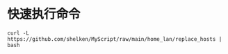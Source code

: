 # 快速执行命令

```shell
curl -L https://github.com/shelken/MyScript/raw/main/home_lan/replace_hosts | bash
```

